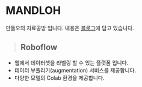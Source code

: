 # MANDLOH
만들오의 자료공방 입니다.
내용은 [블로그]에 담고 있습니다. 

> ## Roboflow
* 웹에서 데이터셋을 라벨링 할 수 있는 플랫폼 입니다.  
* 데이터 부풀리기(augmentation) 서비스를 제공합니다.  
* 다양한 모델의 Colab 환경을 제공합니다.

[블로그]:  https://mandloh.tistory.com
